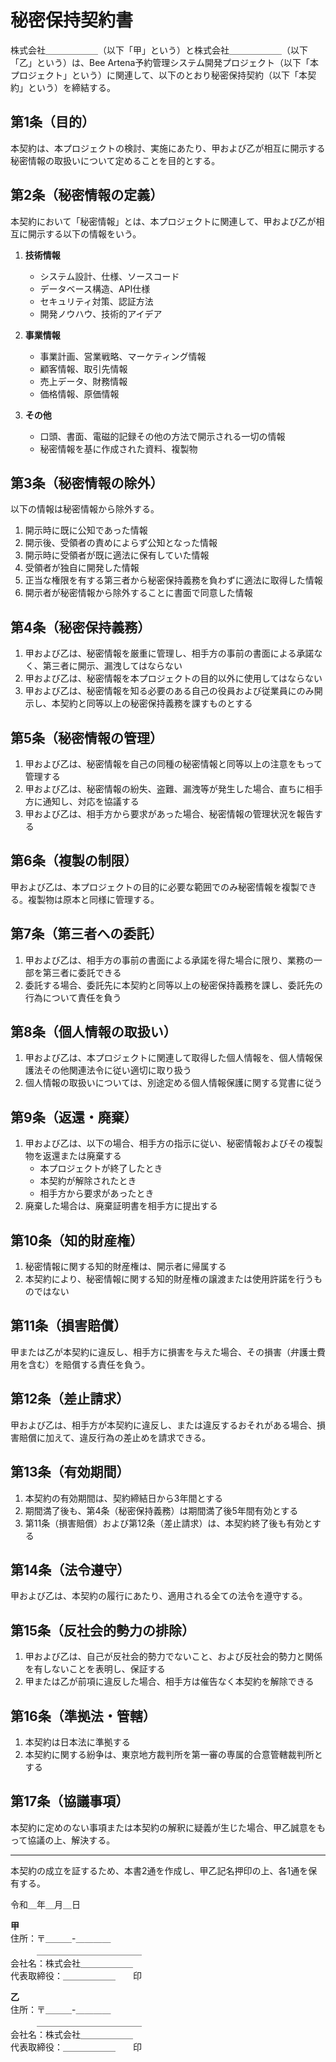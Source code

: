 # 秘密保持契約書

株式会社＿＿＿＿＿＿（以下「甲」という）と株式会社＿＿＿＿＿＿（以下「乙」という）は、Bee Artena予約管理システム開発プロジェクト（以下「本プロジェクト」という）に関連して、以下のとおり秘密保持契約（以下「本契約」という）を締結する。

## 第1条（目的）
本契約は、本プロジェクトの検討、実施にあたり、甲および乙が相互に開示する秘密情報の取扱いについて定めることを目的とする。

## 第2条（秘密情報の定義）
本契約において「秘密情報」とは、本プロジェクトに関連して、甲および乙が相互に開示する以下の情報をいう。

1. **技術情報**
   - システム設計、仕様、ソースコード
   - データベース構造、API仕様
   - セキュリティ対策、認証方法
   - 開発ノウハウ、技術的アイデア

2. **事業情報**
   - 事業計画、営業戦略、マーケティング情報
   - 顧客情報、取引先情報
   - 売上データ、財務情報
   - 価格情報、原価情報

3. **その他**
   - 口頭、書面、電磁的記録その他の方法で開示される一切の情報
   - 秘密情報を基に作成された資料、複製物

## 第3条（秘密情報の除外）
以下の情報は秘密情報から除外する。

1. 開示時に既に公知であった情報
2. 開示後、受領者の責めによらず公知となった情報
3. 開示時に受領者が既に適法に保有していた情報
4. 受領者が独自に開発した情報
5. 正当な権限を有する第三者から秘密保持義務を負わずに適法に取得した情報
6. 開示者が秘密情報から除外することに書面で同意した情報

## 第4条（秘密保持義務）
1. 甲および乙は、秘密情報を厳重に管理し、相手方の事前の書面による承諾なく、第三者に開示、漏洩してはならない
2. 甲および乙は、秘密情報を本プロジェクトの目的以外に使用してはならない
3. 甲および乙は、秘密情報を知る必要のある自己の役員および従業員にのみ開示し、本契約と同等以上の秘密保持義務を課すものとする

## 第5条（秘密情報の管理）
1. 甲および乙は、秘密情報を自己の同種の秘密情報と同等以上の注意をもって管理する
2. 甲および乙は、秘密情報の紛失、盗難、漏洩等が発生した場合、直ちに相手方に通知し、対応を協議する
3. 甲および乙は、相手方から要求があった場合、秘密情報の管理状況を報告する

## 第6条（複製の制限）
甲および乙は、本プロジェクトの目的に必要な範囲でのみ秘密情報を複製できる。複製物は原本と同様に管理する。

## 第7条（第三者への委託）
1. 甲および乙は、相手方の事前の書面による承諾を得た場合に限り、業務の一部を第三者に委託できる
2. 委託する場合、委託先に本契約と同等以上の秘密保持義務を課し、委託先の行為について責任を負う

## 第8条（個人情報の取扱い）
1. 甲および乙は、本プロジェクトに関連して取得した個人情報を、個人情報保護法その他関連法令に従い適切に取り扱う
2. 個人情報の取扱いについては、別途定める個人情報保護に関する覚書に従う

## 第9条（返還・廃棄）
1. 甲および乙は、以下の場合、相手方の指示に従い、秘密情報およびその複製物を返還または廃棄する
   - 本プロジェクトが終了したとき
   - 本契約が解除されたとき
   - 相手方から要求があったとき
2. 廃棄した場合は、廃棄証明書を相手方に提出する

## 第10条（知的財産権）
1. 秘密情報に関する知的財産権は、開示者に帰属する
2. 本契約により、秘密情報に関する知的財産権の譲渡または使用許諾を行うものではない

## 第11条（損害賠償）
甲または乙が本契約に違反し、相手方に損害を与えた場合、その損害（弁護士費用を含む）を賠償する責任を負う。

## 第12条（差止請求）
甲および乙は、相手方が本契約に違反し、または違反するおそれがある場合、損害賠償に加えて、違反行為の差止めを請求できる。

## 第13条（有効期間）
1. 本契約の有効期間は、契約締結日から3年間とする
2. 期間満了後も、第4条（秘密保持義務）は期間満了後5年間有効とする
3. 第11条（損害賠償）および第12条（差止請求）は、本契約終了後も有効とする

## 第14条（法令遵守）
甲および乙は、本契約の履行にあたり、適用される全ての法令を遵守する。

## 第15条（反社会的勢力の排除）
1. 甲および乙は、自己が反社会的勢力でないこと、および反社会的勢力と関係を有しないことを表明し、保証する
2. 甲または乙が前項に違反した場合、相手方は催告なく本契約を解除できる

## 第16条（準拠法・管轄）
1. 本契約は日本法に準拠する
2. 本契約に関する紛争は、東京地方裁判所を第一審の専属的合意管轄裁判所とする

## 第17条（協議事項）
本契約に定めのない事項または本契約の解釈に疑義が生じた場合、甲乙誠意をもって協議の上、解決する。

---

本契約の成立を証するため、本書2通を作成し、甲乙記名押印の上、各1通を保有する。

令和＿年＿月＿日

**甲**  
住所：〒＿＿＿-＿＿＿＿  
　　　＿＿＿＿＿＿＿＿＿＿＿＿  
会社名：株式会社＿＿＿＿＿＿  
代表取締役：＿＿＿＿＿＿　　印  

**乙**  
住所：〒＿＿＿-＿＿＿＿  
　　　＿＿＿＿＿＿＿＿＿＿＿＿  
会社名：株式会社＿＿＿＿＿＿  
代表取締役：＿＿＿＿＿＿　　印